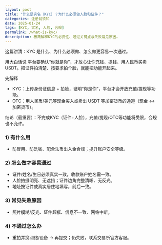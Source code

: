 ```yaml
---
layout: post
title: "什么是实名（KYC）？为什么必须做人脸和证件？"
categories: 注册前须知
date: 2025-01-24
tags: [KYC, 实名, 人脸, 合规]
permalink: /what-is-kyc/
description: 极简解释KYC的必要性、通过关键点与失败常见原因。
---
```


这篇讲清：KYC 是什么、为什么必须做、怎么做更容易一次通过。

用大白话说
平台要确认“你就是你”，才放心让你充钱、提钱、用人民币买卖USDT。把证件拍清楚、按要求拍个脸，就能把功能开起来。

先解释
- KYC：上传身份证信息 + 拍脸，证明“你是你”，平台才会开放充值/提现等功能。
- OTC：用人民币/美元等现金买入或卖出 USDT 等加密货币的通道（现金 ↔ 加密货币）。

结论（最重要）：不完成KYC（证件+人脸），充值/提现/OTC等功能将受限，合规也不允许。

### 1) 有什么用
- 防冒用、防洗钱、配合法币出入金合规；提升账户安全等级。

### 2) 怎么做才容易通过
- 证件/姓名/生日必须真实一致，收款账户姓名需一致。
- 人脸拍摄明亮、无遮挡；证件边角完整清晰、无反光。
- 地址按证件或真实居住地填写，前后一致。

### 3) 常见失败原因
- 照片模糊/反光、证件超框、信息不一致、网络中断。

### 4) 不通过怎么办
- 重拍并换网络/设备 → 再提交；仍失败，联系交易所官方客服。


